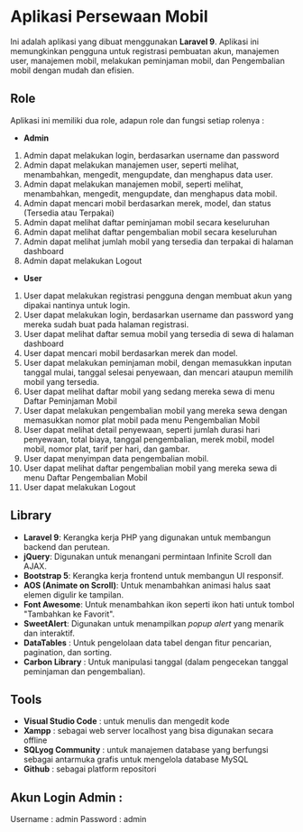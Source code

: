 # Aplikasi Persewaan Mobil

Ini adalah aplikasi yang dibuat menggunakan **Laravel 9**. Aplikasi ini memungkinkan pengguna untuk registrasi pembuatan akun, manajemen user, manajemen mobil, melakukan peminjaman mobil,
dan Pengembalian mobil dengan mudah dan efisien.

## Role

Aplikasi ini memiliki dua role, adapun role dan fungsi setiap rolenya :

- **Admin**
1. Admin dapat melakukan login, berdasarkan username dan password
2. Admin dapat melakukan manajemen user, seperti melihat, menambahkan, mengedit, mengupdate, dan menghapus data user.
3. Admin dapat melakukan manajemen mobil, seperti melihat, menambahkan, mengedit, mengupdate, dan menghapus data mobil.
4. Admin dapat mencari mobil berdasarkan merek, model, dan status (Tersedia atau Terpakai)
5. Admin dapat melihat daftar peminjaman mobil secara keseluruhan
6. Admin dapat melihat daftar pengembalian mobil secara keseluruhan
7. Admin dapat melihat jumlah mobil yang tersedia dan terpakai di halaman dashboard
8. Admin dapat melakukan Logout

- **User**
1. User dapat melakukan registrasi pengguna dengan membuat akun yang dipakai nantinya untuk login.
2. User dapat melakukan login, berdasarkan username dan password yang mereka sudah buat pada halaman registrasi.
3. User dapat melihat daftar semua mobil yang tersedia di sewa di halaman dashboard
4. User dapat mencari mobil berdasarkan merek dan model.
5. User dapat melakukan peminjaman mobil, dengan memasukkan inputan tanggal mulai, tanggal selesai penyewaan, dan mencari ataupun memilih mobil yang tersedia.
6. User dapat melihat daftar mobil yang sedang mereka sewa di menu Daftar Peminjaman Mobil
7. User dapat melakukan pengembalian mobil yang mereka sewa dengan memasukkan nomor plat mobil pada menu Pengembalian Mobil
8. User dapat melihat detail penyewaan, seperti jumlah durasi hari penyewaan, total biaya,  tanggal pengembalian, merek mobil, model mobil, nomor plat, tarif per hari, dan gambar.
9. User dapat menyimpan data pengembalian mobil.
10. User dapat melihat daftar pengembalian mobil yang mereka sewa di menu Daftar Pengembalian Mobil
11. User dapat melakukan Logout


## Library

- **Laravel 9**: Kerangka kerja PHP yang digunakan untuk membangun backend dan perutean.
- **jQuery**: Digunakan untuk menangani permintaan Infinite Scroll dan AJAX.
- **Bootstrap 5**: Kerangka kerja frontend untuk membangun UI responsif.
- **AOS (Animate on Scroll)**: Untuk menambahkan animasi halus saat elemen digulir ke tampilan.
- **Font Awesome**: Untuk menambahkan ikon seperti ikon hati untuk tombol "Tambahkan ke Favorit".
- **SweetAlert**: Digunakan untuk menampilkan *popup alert* yang menarik dan interaktif.
- **DataTables** : Untuk pengelolaan data tabel dengan fitur pencarian, pagination, dan sorting.
- **Carbon Library** : Untuk manipulasi tanggal (dalam pengecekan tanggal peminjaman dan pengembalian).

## Tools

- **Visual Studio Code** : untuk menulis dan mengedit kode
- **Xampp** : sebagai web server localhost yang bisa digunakan secara offline
- **SQLyog Community** : untuk manajemen database yang berfungsi sebagai antarmuka grafis untuk mengelola database MySQL
- **Github** : sebagai platform repositori


## Akun Login Admin :

Username : admin
Password : admin
